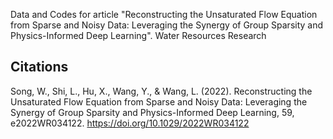 Data and Codes for article "Reconstructing the Unsaturated Flow Equation from Sparse and Noisy Data: Leveraging the Synergy of Group Sparsity and Physics-Informed Deep Learning". Water Resources Research



## Citations

Song, W., Shi, L., Hu, X., Wang, Y., & Wang, L. (2022). Reconstructing the Unsaturated Flow Equation from Sparse and Noisy Data: Leveraging the Synergy of Group Sparsity and Physics-Informed Deep Learning, 59, e2022WR034122. https://doi.org/10.1029/2022WR034122
